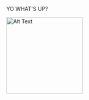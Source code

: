 YO WHAT'S UP?

<img src="https://github.com/rubab2000/rubab2000/blob/main/%D8%A3%D9%86%D8%A7.jpeg" alt="Alt Text" width="200"/>
